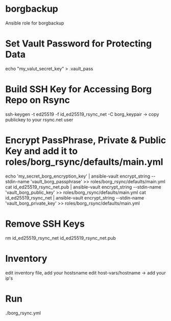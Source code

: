 # borgbackup
Ansible role for borgbackup

# Set Vault Password for Protecting Data
echo "my_valut_secret_key" > .vault_pass

# Build SSH Key for Accessing Borg Repo on Rsync
ssh-keygen -t ed25519 -f id_ed25519_rsync_net -C borg_keypair
-> copy publickey to your rsync.net user

# Encrypt PassPhrase, Private & Public Key and add it to roles/borg_rsync/defaults/main.yml
echo 'my_secret_borg_encryption_key' | ansible-vault encrypt_string --stdin-name 'vault_borg_passphrase' >> roles/borg_rsync/defaults/main.yml
cat id_ed25519_rsync_net.pub | ansible-vault encrypt_string --stdin-name 'vault_borg_public_key' >> roles/borg_rsync/defaults/main.yml
cat id_ed25519_rsync_net | ansible-vault encrypt_string --stdin-name 'vault_borg_private_key' >> roles/borg_rsync/defaults/main.yml

# Remove SSH Keys
rm id_ed25519_rsync_net id_ed25519_rsync_net.pub

# Inventory
edit inventory file, add your hostsname
edit host-vars/hostname -> add your ip's

# Run
./borg_rsync.yml
